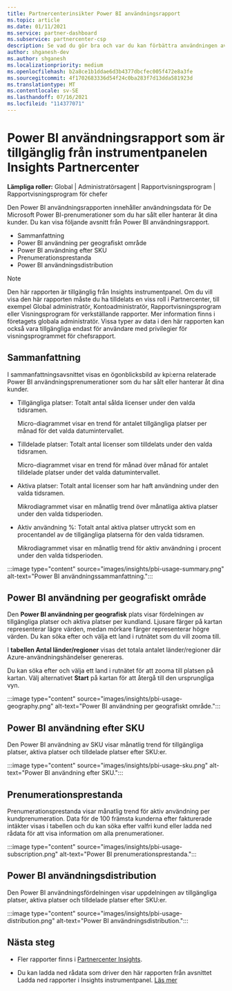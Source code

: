 ```yaml
---
title: Partnercenterinsikter Power BI användningsrapport
ms.topic: article
ms.date: 01/11/2021
ms.service: partner-dashboard
ms.subservice: partnercenter-csp
description: Se vad du gör bra och var du kan förbättra användningen av Power BI prenumerationer som du säljer eller hanterar åt dina kunder.
author: shganesh-dev
ms.author: shganesh
ms.localizationpriority: medium
ms.openlocfilehash: b2a8ce1b1ddae6d3b4377dbcfec005f472e8a3fe
ms.sourcegitcommit: 4f1702683336d54f24c0ba283f7d13dda581923d
ms.translationtype: MT
ms.contentlocale: sv-SE
ms.lasthandoff: 07/16/2021
ms.locfileid: "114377071"
---
```

# <a name="power-bi-usage-report-available-from-the-partner-center-insights-dashboard"></a>Power BI användningsrapport som är tillgänglig från instrumentpanelen Insights Partnercenter

**Lämpliga roller:** Global | Administratörsagent | Rapportvisningsprogram | Rapportvisningsprogram för chefer

Den Power BI användningsrapporten innehåller användningsdata för De Microsoft Power BI-prenumerationer som du har sålt eller hanterar åt dina kunder. Du kan visa följande avsnitt från Power BI användningsrapport.

- Sammanfattning
- Power BI användning per geografiskt område
- Power BI användning efter SKU
- Prenumerationsprestanda
- Power BI användningsdistribution

 > [!NOTE]
 > Den här rapporten är tillgänglig från Insights instrumentpanel. Om du vill visa den här rapporten måste du ha tilldelats en viss roll i Partnercenter, till exempel Global administratör, Kontoadministratör, Rapportvisningsprogram eller Visningsprogram för verkställande rapporter. Mer information finns i företagets globala administratör. Vissa typer av data i den här rapporten kan också vara tillgängliga endast för användare med privilegier för visningsprogrammet för chefsrapport.

## <a name="summary"></a>Sammanfattning

I sammanfattningsavsnittet visas en ögonblicksbild av kpi:erna relaterade Power BI användningsprenumerationer som du har sålt eller hanterar åt dina kunder. 

- Tillgängliga platser: Totalt antal sålda licenser under den valda tidsramen.

   Micro-diagrammet visar en trend för antalet tillgängliga platser per månad för det valda datumintervallet.

- Tilldelade platser: Totalt antal licenser som tilldelats under den valda tidsramen.

   Micro-diagrammet visar en trend för månad över månad för antalet tilldelade platser under det valda datumintervallet.

- Aktiva platser: Totalt antal licenser som har haft användning under den valda tidsramen. 

   Mikrodiagrammet visar en månatlig trend över månatliga aktiva platser under den valda tidsperioden.

- Aktiv användning %: Totalt antal aktiva platser uttryckt som en procentandel av de tillgängliga platserna för den valda tidsramen. 

   Mikrodiagrammet visar en månatlig trend för aktiv användning i procent under den valda tidsperioden.

:::image type="content" source="images/insights/pbi-usage-summary.png" alt-text="Power BI användningssammanfattning.":::

## <a name="power-bi-usage-by-geography"></a>Power BI användning per geografiskt område

Den **Power BI användning per geografisk** plats visar fördelningen av tillgängliga platser och aktiva platser per kundland. Ljusare färger på kartan representerar lägre värden, medan mörkare färger representerar högre värden. Du kan söka efter och välja ett land i rutnätet som du vill zooma till.

I **tabellen Antal länder/regioner** visas det totala antalet länder/regioner där Azure-användningshändelser genereras.

Du kan söka efter och välja ett land i rutnätet för att zooma till platsen på kartan. Välj alternativet **Start** på kartan för att återgå till den ursprungliga vyn.

:::image type="content" source="images/insights/pbi-usage-geography.png" alt-text="Power BI användning per geografiskt område.":::

## <a name="power-bi-usage-by-sku"></a>Power BI användning efter SKU

Den Power BI användning av SKU visar månatlig trend för tillgängliga platser, aktiva platser och tilldelade platser efter SKU:er.

:::image type="content" source="images/insights/pbi-usage-sku.png" alt-text="Power BI användning efter SKU.":::

## <a name="subscriptions-performance"></a>Prenumerationsprestanda

Prenumerationsprestanda visar månatlig trend för aktiv användning per kundprenumeration. Data för de 100 främsta kunderna efter fakturerade intäkter visas i tabellen och du kan söka efter valfri kund eller ladda ned rådata för att visa information om alla prenumerationer.

:::image type="content" source="images/insights/pbi-usage-subscription.png" alt-text="Power BI prenumerationsprestanda.":::

## <a name="power-bi-usage-distribution"></a>Power BI användningsdistribution

Den Power BI användningsfördelningen visar uppdelningen av tillgängliga platser, aktiva platser och tilldelade platser efter SKU:er.

:::image type="content" source="images/insights/pbi-usage-distribution.png" alt-text="Power BI användningsdistribution.":::

## <a name="next-steps"></a>Nästa steg

- Fler rapporter finns i [Partnercenter Insights](partner-center-insights.md).

- Du kan ladda ned rådata som driver den här rapporten från avsnittet Ladda ned rapporter i Insights instrumentpanel. [Läs mer](insights-download-reports.md) 
